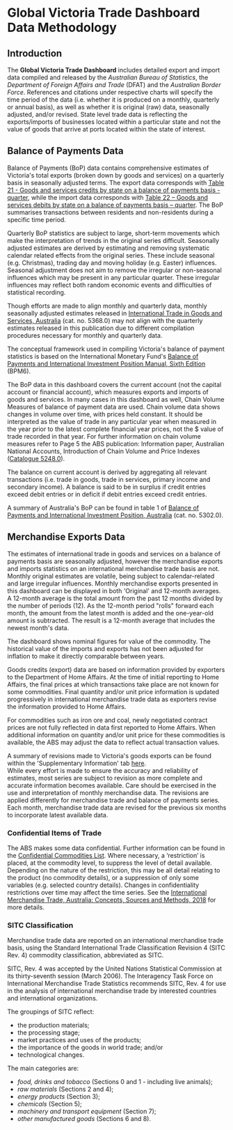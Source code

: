 # Global Victoria Trade Dashboard Data Methodology

## Introduction

The **Global Victoria Trade Dashboard** includes detailed export and import data compiled and released by the *Australian Bureau of Statistics*, the *Department of Foreign Affairs and Trade* (DFAT) and the *Australian Border Force*. References and citations under respective charts will specify the time period of the data (i.e. whether it is produced on a monthly, quarterly or annual basis), as well as whether it is original (raw) data, seasonally adjusted, and/or revised. State level trade data is reflecting the exports/imports of businesses located within a particular state and not the value of goods that arrive at ports located within the state of interest.

## Balance of Payments Data

Balance of Payments (BoP) data contains comprehensive estimates of Victoria's total exports (broken down by goods and services) on a quarterly basis in seasonally adjusted terms. The export data corresponds with [Table 21 - Goods and services credits by state on a balance of payments basis - quarter](https://www.abs.gov.au/statistics/economy/international-trade/balance-payments-and-international-investment-position-australia/latest-release), while the import data corresponds with [Table 22 – Goods and services debits by state on a balance of payments basis – quarter](https://www.abs.gov.au/statistics/economy/international-trade/balance-payments-and-international-investment-position-australia/latest-release#data-download). The BoP summarises transactions between residents and non-residents during a specific time period.  

Quarterly BoP statistics are subject to large, short-term movements which make the interpretation of trends in the original series difficult. Seasonally adjusted estimates are derived by estimating and removing systematic calendar related effects from the original series. These include seasonal (e.g. Christmas), trading day and moving holiday (e.g. Easter) influences. Seasonal adjustment does not aim to remove the irregular or non-seasonal influences which may be present in any particular quarter. These irregular influences may reflect both random economic events and difficulties of statistical recording. 

Though efforts are made to align monthly and quarterly data, monthly seasonally adjusted estimates released in [International Trade in Goods and Services, Australia](https://www.abs.gov.au/statistics/economy/international-trade/international-trade-goods-and-services-australia/latest-release) (cat. no. 5368.0) may not align with the quarterly estimates released in this publication due to different compilation procedures necessary for monthly and quarterly data. 

The conceptual framework used in compiling Victoria's balance of payment statistics is based on the International Monetary Fund's [Balance of Payments and International Investment Position Manual, Sixth Edition](https://www.imf.org/external/pubs/ft/bop/2007/bopman6.htm) (BPM6).  

The BoP data in this dashboard covers the current account (not the capital account or financial account), which measures exports and imports of goods and services. In many cases in this dashboard as well, Chain Volume Measures of balance of payment data are used. Chain volume data shows changes in volume over time, with prices held constant. It should be interpreted as the value of trade in any particular year when measured in the year prior to the latest complete financial year prices, not the $ value of trade recorded in that year. For further information on chain volume measures refer to Page 5 the ABS publication: Information paper, Australian National Accounts, Introduction of Chain Volume and Price Indexes ([Catalogue 5248.0](https://www.abs.gov.au/AUSSTATS/abs@.nsf/Lookup/5248.0Main+Features1Sep%201997?OpenDocument)).

The balance on current account is derived by aggregating all relevant transactions (i.e. trade in goods, trade in services, primary income and secondary income). A balance is said to be in surplus if credit entries exceed debit entries or in deficit if debit entries exceed credit entries.  

A summary of Australia's BoP can be found in table 1 of [Balance of Payments and International Investment Position, Australia](https://www.abs.gov.au/statistics/economy/international-trade/balance-payments-and-international-investment-position-australia/latest-release#data-download) (cat. no. 5302.0). 

## Merchandise Exports Data

The estimates of international trade in goods and services on a balance of payments basis are seasonally adjusted, however the merchandise exports and imports statistics on an international merchandise trade basis are not. Monthly original estimates are volatile, being subject to calendar-related and large irregular influences. Monthly merchandise exports presented in this dashboard can be displayed in both 'Original' and 12-month averages. A 12-month average is the total amount from the past 12 months divided by the number of periods (12). As the 12-month period "rolls" forward each month, the amount from the latest month is added and the one-year-old amount is subtracted. The result is a 12-month average that includes the newest month's data.  

The dashboard shows nominal figures for value of the commodity. The historical value of the imports and exports has not been adjusted for inflation to make it directly comparable between years. 
 
Goods credits (export) data are based on information provided by exporters to the Department of Home Affairs. At the time of initial reporting to Home Affairs, the final prices at which transactions take place are not known for some commodities. Final quantity and/or unit price information is updated progressively in international merchandise trade data as exporters revise the information provided to Home Affairs. 

For commodities such as iron ore and coal, newly negotiated contract prices are not fully reflected in data first reported to Home Affairs. When additional information on quantity and/or unit price for these commodities is available, the ABS may adjust the data to reflect actual transaction values. 

A summary of revisions made to Victoria's goods exports can be found within the 'Supplementary Information' tab [here](https://www.abs.gov.au/statistics/economy/international-trade/international-trade-goods-and-services-australia/latest-release#supplementary-information).  
While every effort is made to ensure the accuracy and reliability of estimates, most series are subject to revision as more complete and accurate information becomes available. Care should be exercised in the use and interpretation of monthly merchandise data. The revisions are applied differently for merchandise trade and balance of payments series. Each month, merchandise trade data are revised for the previous six months to incorporate latest available data. 

### Confidential Items of Trade

The ABS makes some data confidential. Further information can be found in the [Confidential Commodities List](https://www.abs.gov.au/statistics/economy/international-trade/international-merchandise-trade-confidential-commodities-list/latest-release#data-download). Where necessary, a ‘restriction’ is placed, at the commodity level, to suppress the level of detail available. Depending on the nature of the restriction, this may be all detail relating to the product (no commodity details), or a suppression of only some variables (e.g. selected country details). Changes in confidentiality restrictions over time may affect the time series. See the [International Merchandise Trade, Australia: Concepts, Sources and Methods, 2018](https://www.abs.gov.au/ausstats/abs@.nsf/mf/5489.0) for more details.

### SITC Classification

Merchandise trade data are reported on an international merchandise trade basis, using the Standard International Trade Classification Revision 4 (SITC Rev. 4) commodity classification, abbreviated as SITC.  

SITC, Rev. 4 was accepted by the United Nations Statistical Commission at its thirty-seventh session (March 2006). The Interagency Task Force on International Merchandise Trade Statistics recommends SITC, Rev. 4 for use in the analysis of international merchandise trade by interested countries and international organizations. 

The groupings of SITC reflect: 

- the production materials;  
- the processing stage; 
- market practices and uses of the products; 
- the importance of the goods in world trade; and/or
- technological changes. 

The main categories are:

- *food, drinks and tobacco* (Sections 0 and 1 - including live animals);  
- *raw materials* (Sections 2 and 4); 
- *energy products* (Section 3); 
- *chemicals* (Section 5); 
- *machinery and transport equipment* (Section 7); 
- *other manufactured goods* (Sections 6 and 8). 


